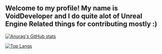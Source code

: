## Welcome to my profile! My name is **VoidDeveloper** and I do quite alot of Unreal Engine Related things for contributing mostly :)

[![Anurag's GitHub stats](https://github-readme-stats.vercel.app/api?username=VoidDevel0per&show_icons=true&theme=radical)](https://github.com/VoidDevel0per)

[![Top Langs](https://github-readme-stats.vercel.app/api/top-langs/?username=VoidDevel0per&show_icons=true&theme=radical)](https://github.com/VoidDevel0per)


<!---
You kiss men if you read this :3

ToyB LOOK AT MY PRs!!!!!!! >:(
--->
